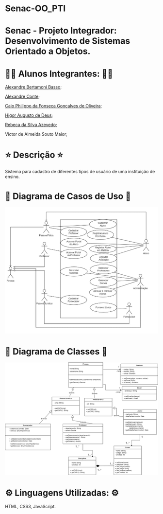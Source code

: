 # Senac-OO_PTI
# Senac - Projeto Integrador: Desenvolvimento de Sistemas Orientado a Objetos.

# 👨‍💻 Alunos Integrantes: 👨‍💻 
[Alexandre Bertamoni Basso](https://github.com/AlexandreBasso);

[Alexandre Conte](https://github.com/AlexandreConte);

[Caio Philippo da Fonseca Gonçalves de Oliveira](https://github.com/PhilippoFGO);

[Higor Augusto de Deus](https://github.com/higoradeus);

[Rebeca da Silva Azevedo](https://github.com/rebecaaaa);

Victor de Almeida Souto Maior;

# ⭐ Descrição ⭐
Sistema para cadastro de diferentes tipos de usuário de uma instituição de ensino.


#  :open_file_folder: Diagrama de Casos de Uso :open_file_folder:
<img src='assets/diagramaCasoUso-1.png'>


# :open_file_folder: Diagrama de Classes :open_file_folder:
<img src='assets/DiagramaClasse.png'>


# ⚙️ Linguagens Utilizadas: ⚙️
HTML, CSS3, JavaScript.
